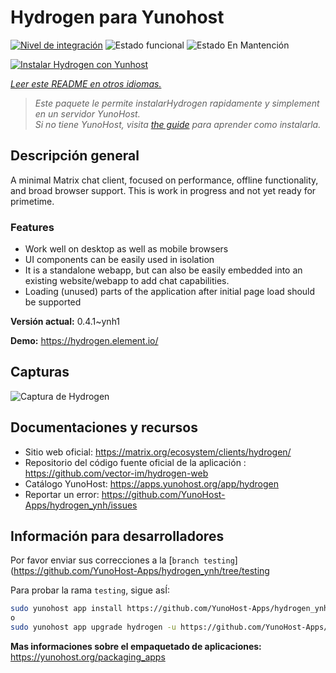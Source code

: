 <!--
Este archivo README esta generado automaticamente<https://github.com/YunoHost/apps/tree/master/tools/readme_generator>
No se debe editar a mano.
-->

# Hydrogen para Yunohost

[![Nivel de integración](https://dash.yunohost.org/integration/hydrogen.svg)](https://dash.yunohost.org/appci/app/hydrogen) ![Estado funcional](https://ci-apps.yunohost.org/ci/badges/hydrogen.status.svg) ![Estado En Mantención](https://ci-apps.yunohost.org/ci/badges/hydrogen.maintain.svg)

[![Instalar Hydrogen con Yunhost](https://install-app.yunohost.org/install-with-yunohost.svg)](https://install-app.yunohost.org/?app=hydrogen)

*[Leer este README en otros idiomas.](./ALL_README.md)*

> *Este paquete le permite instalarHydrogen rapidamente y simplement en un servidor YunoHost.*  
> *Si no tiene YunoHost, visita [the guide](https://yunohost.org/install) para aprender como instalarla.*

## Descripción general

A minimal Matrix chat client, focused on performance, offline functionality, and broad browser support. This is work in progress and not yet ready for primetime.

### Features

- Work well on desktop as well as mobile browsers
- UI components can be easily used in isolation
- It is a standalone webapp, but can also be easily embedded into an existing website/webapp to add chat capabilities.
- Loading (unused) parts of the application after initial page load should be supported


**Versión actual:** 0.4.1~ynh1

**Demo:** <https://hydrogen.element.io/>

## Capturas

![Captura de Hydrogen](./doc/screenshots/hydrogen-large.png)

## Documentaciones y recursos

- Sitio web oficial: <https://matrix.org/ecosystem/clients/hydrogen/>
- Repositorio del código fuente oficial de la aplicación : <https://github.com/vector-im/hydrogen-web>
- Catálogo YunoHost: <https://apps.yunohost.org/app/hydrogen>
- Reportar un error: <https://github.com/YunoHost-Apps/hydrogen_ynh/issues>

## Información para desarrolladores

Por favor enviar sus correcciones a la [`branch testing`](https://github.com/YunoHost-Apps/hydrogen_ynh/tree/testing

Para probar la rama `testing`, sigue asÍ:

```bash
sudo yunohost app install https://github.com/YunoHost-Apps/hydrogen_ynh/tree/testing --debug
o
sudo yunohost app upgrade hydrogen -u https://github.com/YunoHost-Apps/hydrogen_ynh/tree/testing --debug
```

**Mas informaciones sobre el empaquetado de aplicaciones:** <https://yunohost.org/packaging_apps>
